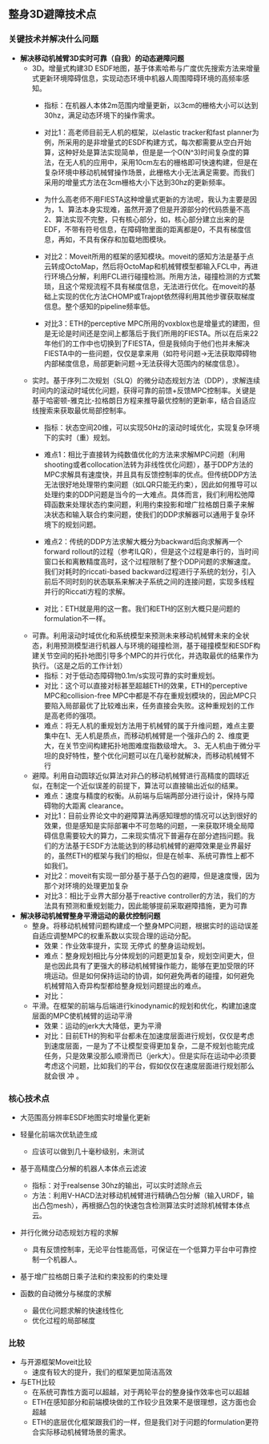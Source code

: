 ## 整身3D避障技术点

### 关键技术并解决什么问题
+ **解决移动机械臂3D实时可靠（自我）的动态避障问题**
    + 3D。增量式构建3D ESDF地图，基于体素哈希与广度优先搜索方法来增量式更新环境障碍信息，实现动态环境中机器人周围障碍环境的高频率感知。
        + 指标：在机器人本体2m范围内增量更新，以3cm的栅格大小可以达到30hz，满足动态环境下的操作需求。
        + 对比1：高老师目前无人机的框架，以elastic tracker和fast planner为例，所采用的是非增量式的ESDF构建方式，每次都需要从空白开始算，这种好处是算法实现简单，但是是一个O(N^3)时间复杂度的算法，在无人机的应用中，采用10cm左右的栅格即可快速构建，但是在复杂环境中移动机械臂操作场景，此栅格大小无法满足需要。而我们采用的增量式方法在3cm栅格大小下达到30hz的更新频率。
        + 为什么高老师不用FIESTA这种增量式更新的方法呢，我认为主要是因为，1、算法本身实现难，虽然开源了但是开源部分的代码质量不高 2、算法实现不完整，只有核心部分，如，核心部分建立出来的是EDF，不带有符号信息，在障碍物里面的距离都是0，不具有梯度信息，再如，不具有保存和加载地图模块。

        + 对比2：Moveit所用的框架的感知模块。moveit的感知方法是基于点云转成OctoMap，然后将OctoMap和机械臂模型都输入FCL中，再进行环境凸分解，利用FCL进行碰撞检测。所用方法，碰撞检测的方式繁琐，且这个常规流程不具有梯度信息，无法进行优化。在moveit的基础上实现的优化方法CHOMP或Trajopt依然得利用其他步骤获取梯度信息。整个感知的pipeline频率低。

        + 对比3：ETH的perceptive MPC所用的voxblox也是增量式的建图，但是无论是时间还是空间上都落后于我们所用的FIESTA。所以在后来22年他们的工作中也切换到了FIESTA，但是我倾向于他们也并未解决FIESTA中的一些问题，仅仅是拿来用（如符号问题->无法获取障碍物内部梯度信息，局部更新问题->无法获得大范围内的梯度信息）。
    + 实时。基于序列二次规划（SLQ）的微分动态规划方法（DDP），求解连续时间内的滚动时域优化问题，获得可靠的前馈+反馈MPC控制率。关键是基于哈密顿-雅克比-拉格朗日方程来推导最优控制的更新率，结合自适应线搜索来获取最优局部控制率。
        + 指标：状态空间20维，可以实现50Hz的滚动时域优化，实现复杂环境下的实时（重）规划。
        + 难点1：相比于直接转为纯数值优化的方法来求解MPC问题（利用shooting或者collocation法转为非线性优化问题），基于DDP方法的MPC求解具有速度快，并且具有反馈控制率的优点。但传统DDP方法无法很好地处理带约束问题（如LQR只能无约束），因此如何推导可以处理约束的DDP问题是当今的一大难点。具体而言，我们利用松弛障碍函数来处理状态约束问题，利用约束投影和增广拉格朗日乘子来解决状态和输入联合约束问题，使我们的DDP求解器可以通用于复杂环境下的规划问题。

        + 难点2：传统的DDP方法求解大概分为backward后向求解再一个forward rollout的过程（参考ILQR），但是这个过程是串行的，当时间窗口长和离散精度高时，这个过程限制了整个DDP问题的求解速度。我们对耗时的riccati-based backward过程进行子系统的划分，引入前后不同时刻的状态联系来解决子系统之间的连接问题，实现多线程并行的Riccati方程的求解。

        + 对比：ETH就是用的这一套。我们和ETH的区别大概只是问题的formulation不一样。
    + 可靠。利用滚动时域优化和系统模型来预测未来移动机械臂未来的全状态，利用预测模型进行机器人与环境的碰撞检测，基于碰撞模型和ESDF构建关节空间的拓扑地图引导多个MPC的并行优化，并选取最优的结果作为执行。（这是之后的工作计划）
        + 指标：对于低动态障碍物0.1m/s实现可靠的实时重规划。
        + 对比：这个可以直接对标甚至超越ETH的效果，ETH的perceptive MPC和collision-free MPC中都是不存在重规划模块的，因此MPC只要陷入局部最优了比较难出来，任务直接会失败。这种重规划的工作是高老师的强项。
        + 难点：将无人机的重规划方法用于机械臂的属于升维问题，难点主要集中在1、无人机是质点，而移动机械臂是一个强非凸的 2、维度更大，在关节空间构建拓扑地图难度指数级增大。 3、无人机由于微分平坦的良好特性，整个优化问题可以在几毫秒就解决，而移动机械臂不行
    + 避障。利用自动圆球近似算法对非凸的移动机械臂进行高精度的圆球近似，在制定一个近似误差的前提下，算法可以直接输出近似的结果。
        + 难点：速度与精度的权衡。从前端与后端两部分进行设计，保持与障碍物的大距离 clearance。
        + 对比1：目前业界论文中的避障算法再感知理想的情况可以达到很好的效果，但是感知是实际部署中不可忽略的问题，一来获取环境全局障碍信息需要较大的算力，二来现实情况下普遍存在部分遮挡问题。我们的方法基于ESDF方法能达到的移动机械臂的避障效果是业界最好的，虽然ETH的框架与我们的相似，但是在帧率、系统可靠性上都不如我们。
        + 对比2：moveit有实现一部分基于基于凸包的避障，但是速度慢，因为那个对环境的处理更加复杂
        + 对比3：相比于业界大部分基于reactive controller的方法，我们的方法具有预测和重规划能力，因此能够提前采取避障措施，更为可靠
+ **解决移动机械臂整身平滑运动的最优控制问题**
    + 整身。将移动机械臂问题构建成一个整身MPC问题，根据实时的运动误差自适应调整MPC的权重系数以实现合理的运动分配。
        + 效果：作业效率提升，实现 无停式 的整身运动规划。
        + 难点：整身规划相比与分体规划的问题更加复杂，规划空间更大，但是也因此具有了更强大的移动机械臂操作能力，能够在更加受限的环境运动。但是如何保持运动的协调，如何避免两者的碰撞，如何避免机械臂陷入奇异构型都给整身规划问题提出的难点。
        + 对比：
    + 平滑。在框架的前端与后端进行kinodynamic的规划和优化，构建加速度层面的MPC使机械臂的运动平滑
        + 效果：运动的jerk大大降低，更为平滑
        + 对比：目前ETH的狗和平台都未在加速度层面进行规划，仅仅是考虑到速度层面，一是为了不让模型变得更加复杂，二是不规划也能完成任务，只是效果没那么顺滑而已（jerk大）。但是实际在运动中必须要考虑这个问题，比如我们的平台，假如仅仅在速度层面进行规划那么就会很 冲 。
### 核心技术点
+ 大范围高分辨率ESDF地图实时增量化更新
+ 轻量化前端次优轨迹生成
    + 应该可以做到几十毫秒级别，未测试
+ 基于高精度凸分解的机器人本体点云滤波
    + 指标：对于realsense 30hz的输出，可以实时滤除点云
    + 方法：利用V-HACD法对移动机械臂进行精确凸包分解（输入URDF，输出凸包mesh），再根据凸包的快速包含检测算法实时滤除机械臂本体点云。
+ 并行化微分动态规划方程的求解
    + 具有反馈控制率，无论平台性能高低，可保证在一个低算力平台中可靠控制一个机器人。
+ 基于增广拉格朗日乘子法和约束投影的约束处理

+ 函数的自动微分与梯度的求解
    + 最优化问题求解的快速线性化
    + 优化过程的局部梯度

### 比较
+ 与开源框架Moveit比较
    + 速度有较大的提升，我们的框架更加简洁高效
+ 与ETH比较
    + 在系统可靠性方面可以超越，对于两轮平台的整身操作效率也可以超越
    + ETH在感知部分和前端模块做的工作较少且效果不是很理想，这方面也会超越
    + ETH的底层优化框架跟我们的一样，但是我们对于问题的formulation更符合实际移动机械臂场景的需求。
